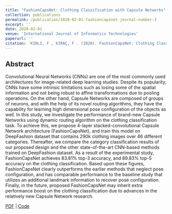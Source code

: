 ```yaml
---
title: "FashionCapsNet: Clothing Classification with Capsule Networks"
collection: publications
permalink: /publication/2020-02-01-fashioncapsnet-journal-number-3
excerpt: ''
date: 2020-02-01
venue: 'International Journal of Informatics Technologies'
paperurl: ''
citation: 'KINLI, F , KIRAÇ, F . (2020). FashionCapsNet: Clothing Classification with Capsule Networks. Bilişim Teknolojileri Dergisi , 13 (1) , 87-96 . DOI: 10.17671/gazibtd.580222'
---
```


## Abstract
Convolutional Neural Networks (CNNs) are one of the most commonly used architectures for image-related deep learning studies. Despite its popularity, CNNs have some intrinsic limitations such as losing some of the spatial information and not being robust to affine transformations due to pooling operations. On the other hand, Capsule Networks are composed of groups of neurons, and with the help of its novel routing algorithms, they have the capability for learning high dimensional pose configuration of the objects as well. In this study, we investigate the performance of brand-new Capsule Networks using dynamic routing algorithm on the clothing classification task. To achieve this, we propose 4-layer stacked-convolutional Capsule Network architecture (FashionCapsNet), and train this model on DeepFashion dataset that contains 290k clothing images over 46 different categories. Thereafter, we compare the category classification results of our proposed design and the other state-of-the-art CNN-based methods trained on DeepFashion dataset. As a result of the experimental study, FashionCapsNet achieves 83.81% top-3 accuracy, and 89.83% top-5 accuracy on the clothing classification. Based upon these figures, FashionCapsNet clearly outperforms the earlier methods that neglect pose configuration, and has comparable performance to the baseline study that utilizes an additional landmark information to recover pose configuration. Finally, in the future, proposed FashionCapsNet may inherit extra performance boost on the clothing classification due to advances in the relatively new Capsule Network research.


[PDF](https://dergipark.org.tr/en/download/article-file/952493) |
[Code](https://github.com/birdortyedi/fashion-caps-net)